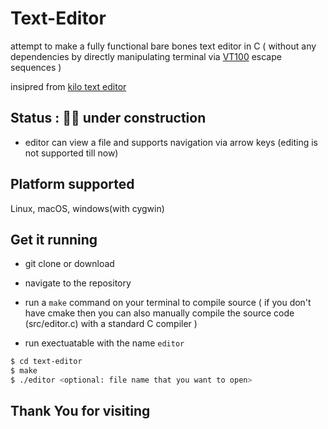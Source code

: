 # Text-Editor
attempt to make a fully functional bare bones text editor in C ( without any dependencies by directly
 manipulating terminal via [VT100](https://vt100.net) escape sequences ) 

insipred from [kilo text editor](https://github.com/antirez/kilo)

## Status : 👷‍♂️ under construction 
- editor can view a file and supports navigation via arrow keys (editing is not supported till now)

## Platform supported 
Linux, macOS, windows(with cygwin)

## Get it running 

- git clone or download 

- navigate to the repository  

- run a `make` command on your terminal to compile source ( if you don't have cmake then you can also manually compile the source code (src/editor.c) with a standard C compiler )

- run exectuatable with the name `editor` 


```bash
$ cd text-editor
$ make
$ ./editor <optional: file name that you want to open>
```

## Thank You for visiting 
